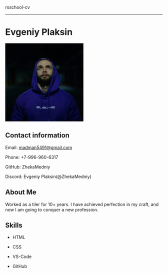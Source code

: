 rsschool-cv
*********

# Evgeniy Plaksin

![photo](img/IMG_2657.JPG)


## Contact information

Email: madman5491@gmail.com

Phone: +7-996-960-6317

GitHub: ZhekaMedniy

Discord: Evgeniy Plaksin(@ZhekaMedniy)



## About Me

Worked as a tiler for 10+ years. I have achieved perfection in my craft, and now I am going to conquer a new profession.



## Skills

* HTML

* CSS

* VS-Code

* GitHub